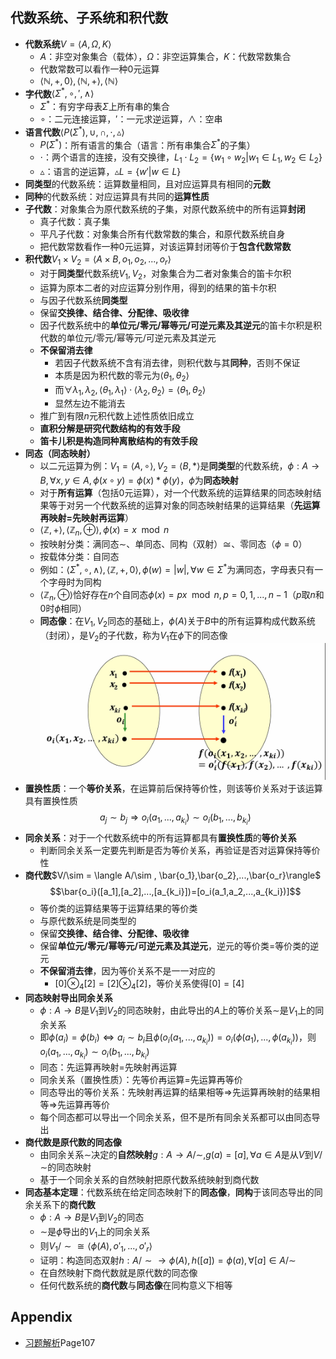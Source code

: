 ## 代数系统、子系统和积代数
- **代数系统**$V=\langle A, \Omega, K\rangle$
  - $A$：非空对象集合（载体），$\Omega$：非空运算集合，$K$：代数常数集合
  - 代数常数可以看作一种0元运算
  - $\langle \mathbb{N}, +, 0\rangle,\langle \mathbb{N}, +\rangle, \langle \mathbb{N}\rangle$
- **字代数**$\langle \Sigma^{*},\circ, ', \land\rangle$
  - $\Sigma^{*}$：有穷字母表$\Sigma$上所有串的集合
  - $\circ$：二元连接运算，$'$：一元求逆运算，$\land$：空串
- **语言代数**$\langle P(\Sigma^{*}), \cup, \cap, \cdot, \vartriangle\rangle$
  - $P(\Sigma^{*})$：所有语言的集合（语言：所有串集合$\Sigma^{*}$的子集）
  - $\cdot$：两个语言的连接，没有交换律，$L_1 \cdot L_2 = \lbrace w_1 \circ w_2 \vert w_1 \in L_1, w_2 \in L_2\rbrace$
  - $\vartriangle$：语言的逆运算，$\vartriangle L=\lbrace w' \vert w \in L\rbrace$
- **同类型**的代数系统：运算数量相同，且对应运算具有相同的**元数**
- **同种**的代数系统：对应运算具有共同的**运算性质**
- **子代数**：对象集合为原代数系统的子集，对原代数系统中的所有运算**封闭**
  - 真子代数：真子集
  - 平凡子代数：对象集合所有代数常数的集合，和原代数系统自身
  - 把代数常数看作一种0元运算，对该运算封闭等价于**包含代数常数**
- **积代数**$V_1 \times V_2=\langle A\times B, o_1, o_2,...,o_r\rangle$
  - 对于**同类型**代数系统$V_1, V_2$，对象集合为二者对象集合的笛卡尔积
  - 运算为原本二者的对应运算分别作用，得到的结果的笛卡尔积
  - 与因子代数系统**同类型**
  - 保留**交换律、结合律、分配律、吸收律**
  - 因子代数系统中的**单位元/零元/幂等元/可逆元素及其逆元**的笛卡尔积是积代数的单位元/零元/幂等元/可逆元素及其逆元
  - **不保留消去律**
    - 若因子代数系统不含有消去律，则积代数与其**同种**，否则不保证
    - 本质是因为积代数的零元为$\langle \theta_1,\theta_2\rangle$
    - 而$\forall \lambda_1,\lambda_2,\langle \theta_1, \lambda_1\rangle \cdot \langle \lambda_2, \theta_2\rangle = \langle \theta_1, \theta_2\rangle$
    - 显然左边不能消去
  - 推广到有限$n$元积代数上述性质依旧成立
  - **直积分解是研究代数结构的有效手段**
  - **笛卡儿积是构造同种离散结构的有效手段**
- **同态（同态映射）**
  - 以二元运算为例：$V_1=\langle A, \circ\rangle,V_2=\langle B,*\rangle$是**同类型**的代数系统，$\phi:A\rightarrow B,\forall x,y\in A,\phi(x\circ y)=\phi(x) * \phi(y)$，$\phi$为**同态映射**
  - 对于**所有运算**（包括0元运算），对一个代数系统的运算结果的同态映射结果等于对另一个代数系统的运算对象的同态映射结果的运算结果（**先运算再映射=先映射再运算**）
  - $\langle \mathbb{Z}, +\rangle, \langle \mathbb{Z}_n, \oplus\rangle,\phi(x)=x\mod n$
  - 按映射分类：满同态$\sim$、单同态、同构（双射）$\cong$、零同态（$\phi=0$）
  - 按载体分类：自同态
  - 例如：$\langle \Sigma^{*},\circ, \land\rangle, \langle \mathbb{Z}, +, 0\rangle, \phi(w)=\vert w\vert, \forall w \in \Sigma^{*}$为满同态，字母表只有一个字母时为同构
  - $\langle \mathbb{Z}_n, \oplus\rangle$恰好存在$n$个自同态$\phi(x)=px \mod n, p = 0,1,...,n-1$（$p$取$n$和$0$时$\phi$相同）
  - **同态像**：在$V_1,V_2$同态的基础上，$\phi(A)$关于$B$中的所有运算构成代数系统（封闭），是$V_2$的子代数，称为$V_1$在$\phi$下的同态像
![同态映射](m15-tongtai.png)
- **置换性质**：一个**等价关系**，在运算前后保持等价性，则该等价关系对于该运算具有置换性质
$$a_j \sim b_j \Rightarrow o_i(a_1,...,a_{k_i})\sim o_i(b_1,...,b_{k_i})$$
- **同余关系**：对于一个代数系统中的所有运算都具有**置换性质**的**等价关系**
  - 判断同余关系一定要先判断是否为等价关系，再验证是否对运算保持等价性
- **商代数**$V/\sim = \langle A/\sim , \bar{o_1},\bar{o_2},...,\bar{o_r}\rangle$
  $$\bar{o_i}([a_1],[a_2],...,[a_{k_i}])=[o_i(a_1,a_2,...,a_{k_i})]$$
  - 等价类的运算结果等于运算结果的等价类
  - 与原代数系统是同类型的
  - 保留**交换律、结合律、分配律、吸收律**
  - 保留**单位元/零元/幂等元/可逆元素及其逆元**，逆元的等价类=等价类的逆元
  - **不保留消去律**，因为等价关系不是一一对应的
    - $[0]\otimes_4 [2] = [2]\otimes_4 [2]$，等价关系使得$[0]=[4]$
- **同态映射导出同余关系**
  - $\phi:A\rightarrow B$是$V_1$到$V_2$的同态映射，由此导出的$A$上的等价关系$\sim$是$V_1$上的同余关系
  - 即$\phi(a_i)=\phi(b_i)\Leftrightarrow a_i \sim b_i$且$\phi(o_i(a_1,...,a_{k_i}))=o_i(\phi(a_1),...,\phi(a_{k_i}))$，则$o_i(a_1,...,a_{k_i})\sim o_i(b_1,...,b_{k_i})$
  - 同态：先运算再映射=先映射再运算
  - 同余关系（置换性质）：先等价再运算=先运算再等价
  - 同态导出的等价关系：先映射再运算的结果相等$\Rightarrow$先运算再映射的结果相等$\Rightarrow$先运算再等价
  - 每个同态都可以导出一个同余关系，但不是所有同余关系都可以由同态导出
- **商代数是原代数的同态像**
  - 由同余关系$\sim$决定的**自然映射**$g:A\rightarrow A/\sim,g(a)=[a],\forall a \in A$是从$V$到$V/\sim$的同态映射
  - 基于一个同余关系的自然映射把原代数系统映射到商代数
- **同态基本定理**：代数系统在给定同态映射下的**同态像**，**同构**于该同态导出的同余关系下的**商代数**
  - $\phi:A\rightarrow B$是$V_1$到$V_2$的同态
  - $\sim$是$\phi$导出的$V_1$上的同余关系
  - 则$V_1/\sim \cong \langle \phi(A), o'_1,...,o'_r\rangle$
  - 证明：构造同态双射$h:A/\sim \rightarrow \phi(A), h([a])=\phi(a),\forall [a]\in A/\sim$
  - 在自然映射下商代数就是原代数的同态像
  - 任何代数系统的**商代数**与**同态像**在同构意义下相等

## Appendix
- [习题解析](https://www.doc88.com/p-1498083213133.html?r=1)Page107
